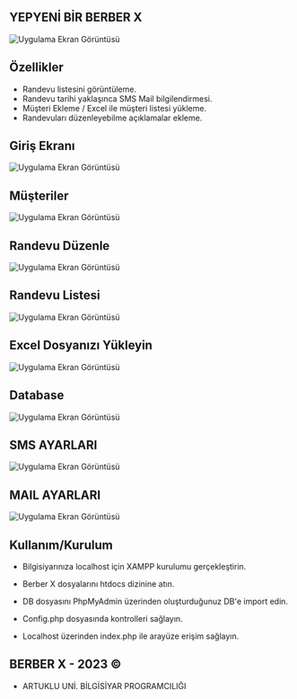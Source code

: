 
## YEPYENİ BİR BERBER X
![Uygulama Ekran Görüntüsü](https://r.resimlink.com/Nk85ohpUPT4C.png)

## Özellikler

- Randevu listesini görüntüleme.
- Randevu tarihi yaklaşınca SMS Mail bilgilendirmesi.
- Müşteri Ekleme / Excel ile müşteri listesi yükleme.
- Randevuları düzenleyebilme açıklamalar ekleme.

  
## Giriş Ekranı
![Uygulama Ekran Görüntüsü](https://r.resimlink.com/9aBrkQHuNDn3.png)
## Müşteriler
![Uygulama Ekran Görüntüsü](https://r.resimlink.com/f4Hl6eZopgz.png)
## Randevu Düzenle
![Uygulama Ekran Görüntüsü](https://r.resimlink.com/3d84QUC.png)
## Randevu Listesi
![Uygulama Ekran Görüntüsü](https://r.resimlink.com/wfB-7qE.png)
## Excel Dosyanızı Yükleyin
![Uygulama Ekran Görüntüsü](https://r.resimlink.com/3ZPV-Es1qOu.png)
## Database
![Uygulama Ekran Görüntüsü](https://r.resimlink.com/DUjqt.jpg)
## SMS AYARLARI
![Uygulama Ekran Görüntüsü](https://r.resimlink.com/liAdO.jpg)
## MAIL AYARLARI
![Uygulama Ekran Görüntüsü](https://r.resimlink.com/AqyomN.jpg)





  
## Kullanım/Kurulum

- Bilgisiyarınıza localhost için XAMPP kurulumu gerçekleştirin. 

- Berber X dosyalarını htdocs dizinine atın. 

- DB dosyasını PhpMyAdmin üzerinden oluşturduğunuz DB'e import edin.

- Config.php dosyasında kontrolleri sağlayın.

- Localhost üzerinden index.php ile arayüze erişim sağlayın.

  
## BERBER X - 2023 ©

- ARTUKLU UNİ. BİLGİSİYAR PROGRAMCILIĞI

  